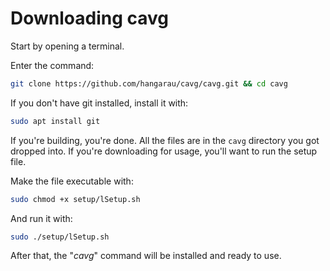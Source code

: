 # Downloading cavg

Start by opening a terminal.

Enter the command:

```bash
git clone https://github.com/hangarau/cavg/cavg.git && cd cavg
```
If you don't have git installed, install it with:

```bash
sudo apt install git
```

If you're building, you're done. All the files are in the `cavg` directory you got dropped into.
If you're downloading for usage, you'll want to run the setup file.

Make the file executable with:
```bash
sudo chmod +x setup/lSetup.sh
```
And run it with:
```bash
sudo ./setup/lSetup.sh
```

After that, the "_cavg_" command will be installed and ready to use.